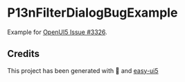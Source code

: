 # P13nFilterDialogBugExample

Example for [OpenUI5 Issue #3326](https://github.com/SAP/openui5/issues/3326).

## Credits

This project has been generated with 💙 and [easy-ui5](https://github.com/SAP)
